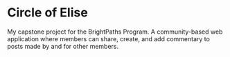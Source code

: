 # Circle of Elise

My capstone project for the BrightPaths Program.
A community-based web application where members can share, create, and add commentary to posts made by and for other members.
